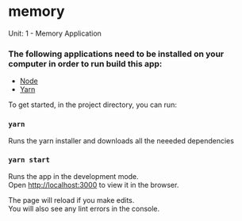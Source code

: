 # memory
Unit: 1 - Memory Application

### The following applications need to be installed on your computer in order to run build this app:

* [Node](https://nodejs.org/en/)
* [Yarn](https://yarnpkg.com/en/)

To get started, in the project directory, you can run:

### `yarn`

Runs the yarn installer and downloads all the neeeded dependencies

### `yarn start`

Runs the app in the development mode.<br>
Open [http://localhost:3000](http://localhost:3000) to view it in the browser.

The page will reload if you make edits.<br>
You will also see any lint errors in the console.